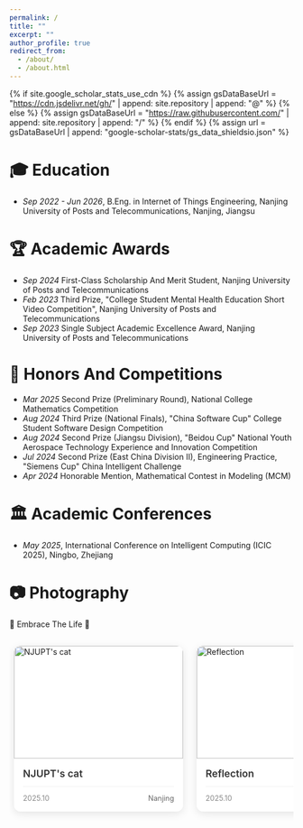 ```yaml
---
permalink: /
title: ""
excerpt: ""
author_profile: true
redirect_from: 
  - /about/
  - /about.html
---
```


{% if site.google_scholar_stats_use_cdn %}
{% assign gsDataBaseUrl = "https://cdn.jsdelivr.net/gh/" | append: site.repository | append: "@" %}
{% else %}
{% assign gsDataBaseUrl = "https://raw.githubusercontent.com/" | append: site.repository | append: "/" %}
{% endif %}
{% assign url = gsDataBaseUrl | append: "google-scholar-stats/gs_data_shieldsio.json" %}

<span class='anchor' id='education'></span>

# 🎓 Education
- *Sep 2022 - Jun 2026*, <a href="https://www.njupt.edu.cn/"></a> B.Eng. in Internet of Things Engineering, Nanjing University of Posts and Telecommunications, Nanjing, Jiangsu

<span class='anchor' id='academic-awards'></span>

# 🏆 Academic Awards
- *Sep 2024* First-Class Scholarship And Merit Student, Nanjing University of Posts and Telecommunications
- *Feb 2023* Third Prize, "College Student Mental Health Education Short Video Competition", Nanjing University of Posts and Telecommunications
- *Sep 2023* Single Subject Academic Excellence Award, Nanjing University of Posts and Telecommunications

<span class='anchor' id='honors-awards'></span>

# 🏅 Honors And Competitions
- *Mar 2025* Second Prize (Preliminary Round), National College Mathematics Competition
- *Aug 2024* Third Prize (National Finals), "China Software Cup" College Student Software Design Competition
- *Aug 2024* Second Prize (Jiangsu Division), "Beidou Cup" National Youth Aerospace Technology Experience and Innovation Competition
- *Jul 2024* Second Prize (East China Division II), Engineering Practice, "Siemens Cup" China Intelligent Challenge
- *Apr 2024* Honorable Mention, Mathematical Contest in Modeling (MCM)

<span class='anchor' id='academic-conferences'></span>

# 🏛️ Academic Conferences
- *May 2025*, International Conference on Intelligent Computing (ICIC 2025), Ningbo, Zhejiang

<span class='anchor' id='photo'></span>

# 📷 Photography

<style>
.photography-section {
  margin: 0.5rem 0;
}

.photo-carousel-container {
  position: relative;
  margin: 0.5rem 0;
}

.photo-carousel {
  display: flex;
  gap: 1.5rem;
  overflow-x: auto;
  scroll-behavior: smooth;
  padding: 1rem 0.5rem;
  scrollbar-width: thin;
  scrollbar-color: #ccc transparent;
}

.photo-carousel::-webkit-scrollbar {
  height: 6px;
}

.photo-carousel::-webkit-scrollbar-track {
  background: #f1f1f1;
  border-radius: 3px;
}

.photo-carousel::-webkit-scrollbar-thumb {
  background: #ccc;
  border-radius: 3px;
}

.photo-carousel::-webkit-scrollbar-thumb:hover {
  background: #999;
}

.photo-item {
  flex: 0 0 300px;
  border-radius: 12px;
  overflow: hidden;
  box-shadow: 0 4px 15px rgba(0,0,0,0.1);
  transition: all 0.3s ease;
  background: white;
  cursor: pointer;
}

.photo-item:hover {
  transform: translateY(-5px);
  box-shadow: 0 8px 25px rgba(0,0,0,0.15);
}

.photo-img {
  width: 100%;
  height: 200px;
  object-fit: cover;
  transition: transform 0.3s ease;
}

.photo-item:hover .photo-img {
  transform: scale(1.05);
}

.photo-info {
  padding: 1rem;
  background: white;
}

.photo-title {
  font-weight: 600;
  color: #333;
  margin-bottom: 0.5rem;
  font-size: 1.1rem;
}

.photo-meta {
  display: flex;
  justify-content: space-between;
  align-items: center;
  margin-top: 0.8rem;
  padding-top: 0.8rem;
  border-top: 1px solid #f0f0f0;
}

.photo-date {
  color: #888;
  font-size: 0.8rem;
}

.photo-location {
  color: #666;
  font-size: 0.8rem;
}

.carousel-nav {
  display: flex;
  justify-content: center;
  gap: 1rem;
  margin-top: 1rem;
}

.nav-btn {
  background: linear-gradient(135deg, #667eea, #764ba2);
  color: white;
  border: none;
  padding: 0.5rem 1rem;
  border-radius: 20px;
  cursor: pointer;
  transition: all 0.3s ease;
  font-size: 0.9rem;
}

.nav-btn:hover {
  transform: translateY(-2px);
  box-shadow: 0 5px 15px rgba(102, 126, 234, 0.4);
}

.nav-btn:disabled {
  background: #ccc;
  cursor: not-allowed;
  transform: none;
  box-shadow: none;
}

/* 模态框样式 */
.modal {
  display: none;
  position: fixed;
  z-index: 1000;
  left: 0;
  top: 0;
  width: 100%;
  height: 100%;
  background-color: rgba(0,0,0,0.9);
  animation: fadeIn 0.3s ease;
}

.modal-content {
  position: absolute;
  margin: auto;
  display: block;
  max-width: 90vw;
  max-height: 90vh;
  top: 50%;
  left: 50%;
  transform: translate(-50%, -50%);
  animation: zoomIn 0.3s ease;
  object-fit: contain;
}

@keyframes fadeIn {
  from { opacity: 0; }
  to { opacity: 1; }
}

@keyframes zoomIn {
  from { transform: translateY(-50%) scale(0.8); }
  to { transform: translateY(-50%) scale(1); }
}

.close {
  position: absolute;
  top: 15px;
  right: 35px;
  color: #fff;
  font-size: 40px;
  font-weight: bold;
  cursor: pointer;
  z-index: 1001;
}

.close:hover {
  color: #ccc;
}

.photo-counter {
  text-align: center;
  color: #666;
  font-size: 0.9rem;
  margin-top: 0.5rem;
}
</style

<p style="font-style: italic; font-size: 1.1rem; color: #555;">
  🫶 Embrace The Life 🫶
</p>
<div class="photography-section">
  <div class="">
    <div class="photo-carousel" id="photoCarousel">
      <!-- 照片1 -->
      <div class="photo-item" onclick="openModal('/images/DSC_0066.jpg')">
        <img src="/images/DSC_0066.jpg" alt="NJUPT's cat" class="photo-img">
        <div class="photo-info">
          <div class="photo-title">NJUPT's cat</div>
          <div class="photo-meta">
            <span class="photo-date">2025.10</span>
            <span class="photo-location">Nanjing</span>
          </div>
        </div>
      </div>

      <!-- 照片2 -->
      <div class="photo-item" onclick="openModal('/images/DSC_0025.jpg')">
        <img src="/images/DSC_0025.jpg" alt="Reflection" class="photo-img">
        <div class="photo-info">
          <div class="photo-title">Reflection</div>
          <div class="photo-meta">
            <span class="photo-date">2025.10</span>
            <span class="photo-location">Nanjing</span>
          </div>
        </div>
      </div>


      <!-- 可以继续添加更多照片 -->
    </div>

  </div>
</div>

<!-- 图片模态框 -->
<div id="imageModal" class="modal">
  <span class="close" onclick="closeModal()">&times;</span>
  <img class="modal-content" id="modalImage">
</div>

<script>
let currentScroll = 0;
const carousel = document.getElementById('photoCarousel');
const photoItems = document.querySelectorAll('.photo-item');
const itemWidth = 300 + 24; // 300px width + 24px gap
const visibleItems = 3;
const totalItems = photoItems.length;

function updateCounter() {
  const start = Math.floor(currentScroll / itemWidth) + 1;
  const end = Math.min(start + visibleItems - 1, totalItems);
  document.getElementById('photoCounter').textContent = `${start}-${end} of ${totalItems}`;
}

function scrollCarousel(direction) {
  const maxScroll = (totalItems - visibleItems) * itemWidth;
  
  currentScroll += direction * itemWidth * visibleItems;
  currentScroll = Math.max(0, Math.min(currentScroll, maxScroll));
  
  carousel.scrollTo({
    left: currentScroll,
    behavior: 'smooth'
  });
  
  updateCounter();
}

// 打开模态框
function openModal(src) {
  const modal = document.getElementById('imageModal');
  const modalImg = document.getElementById('modalImage');
  modal.style.display = 'block';
  modalImg.src = src;
}

// 关闭模态框
function closeModal() {
  document.getElementById('imageModal').style.display = 'none';
}

// 点击模态框背景关闭
document.getElementById('imageModal').addEventListener('click', function(e) {
  if (e.target === this) {
    closeModal();
  }
});

// ESC键关闭
document.addEventListener('keydown', function(e) {
  if (e.key === 'Escape') {
    closeModal();
  }
});

// 初始化计数器
updateCounter();

// 监听滚动事件（用户手动滚动时更新计数器）
carousel.addEventListener('scroll', function() {
  currentScroll = carousel.scrollLeft;
  updateCounter();
});
</script>


